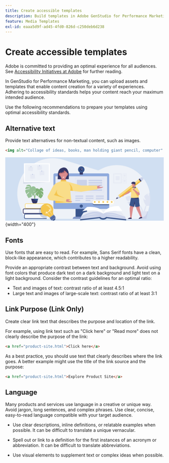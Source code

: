 ```yaml
---
title: Create accessible templates
description: Build templates in Adobe GenStudio for Performance Marketing that are capable of reaching more of your audience and providing an optimal experience.
feature: Media Templates
exl-id: eaaa5d9f-ad45-4fd0-826d-c250deb6d238
---
```

# Create accessible templates

Adobe is committed to providing an optimal experience for all audiences. See [Accessibility Initiatives at Adobe](https://www.adobe.com/trust/accessibility/initiatives.html) for further reading.

In GenStudio for Performance Marketing, you can upload assets and templates that enable content creation for a variety of experiences. Adhering to accessibility standards helps your content reach your maximum intended audience.

Use the following recommendations to prepare your templates using optimal accessibility standards.

## Alternative text

Provide text alternatives for non-textual content, such as images.

```html
<img alt="Collage of ideas, books, man holding giant pencil, computer" src="card-create-assets.png">
```

![Collage of ideas, books, man holding giant pencil, computer](/help/assets/card-create-assets.png){width="400"}

## Fonts

Use fonts that are easy to read. For example, Sans Serif fonts have a clean, block-like appearance, which contributes to a higher readability.

Provide an appropriate contrast between text and background. Avoid using font colors that produce dark text on a dark background and light text on a light background. Consider the contrast guidelines for an optimal ratio:

- Text and images of text: contrast ratio of at least 4.5:1
- Large text and images of large-scale text: contrast ratio of at least 3:1

## Link Purpose (Link Only)

Create clear link text that describes the purpose and location of the link.

For example, using link text such as "Click here" or "Read more" does not clearly describe the purpose of the link:

```html
<a href="product-site.html">Click here</a>
```

As a best practice, you should use text that clearly describes where the link goes. A better example might use the title of the link source and the purpose:

```html
<a href="product-site.html">Explore Product Site</a>
```

## Language

Many products and services use language in a creative or unique way. Avoid jargon, long sentences, and complex phrases. Use clear, concise, easy-to-read language compatible with your target audience.

- Use clear descriptions, inline definitions, or relatable examples when possible. It can be difficult to translate a unique vernacular.

- Spell out or link to a definition for the first instances of an acronym or abbreviation. It can be difficult to translate abbreviations.

- Use visual elements to supplement text or complex ideas when possible.
